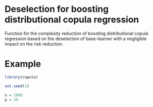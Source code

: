 # Deselection for boosting distributional copula regression
Function for the complexity reduction of boosting distributional copula regression based on the deselection of base-learner with a negligible impact on the risk reduction.

# Example
```r
library(copula)

set.seed(1)

n = 1000
p = 20
